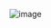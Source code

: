 ![image](https://github.com/hakiimm8/self-tuning-regulator/assets/67421561/49d34f14-9ef6-4ca1-a944-5eae556a49dd)
